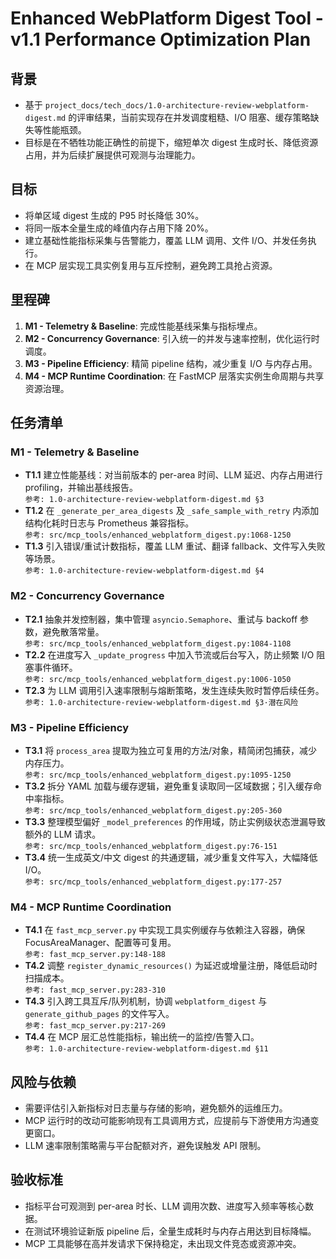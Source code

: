 # Enhanced WebPlatform Digest Tool - v1.1 Performance Optimization Plan

## 背景
- 基于 `project_docs/tech_docs/1.0-architecture-review-webplatform-digest.md` 的评审结果，当前实现存在并发调度粗糙、I/O 阻塞、缓存策略缺失等性能瓶颈。
- 目标是在不牺牲功能正确性的前提下，缩短单次 digest 生成时长、降低资源占用，并为后续扩展提供可观测与治理能力。

## 目标
- 将单区域 digest 生成的 P95 时长降低 30%。
- 将同一版本全量生成的峰值内存占用下降 20%。
- 建立基础性能指标采集与告警能力，覆盖 LLM 调用、文件 I/O、并发任务执行。
- 在 MCP 层实现工具实例复用与互斥控制，避免跨工具抢占资源。

## 里程碑
1. **M1 - Telemetry & Baseline**: 完成性能基线采集与指标埋点。
2. **M2 - Concurrency Governance**: 引入统一的并发与速率控制，优化运行时调度。
3. **M3 - Pipeline Efficiency**: 精简 pipeline 结构，减少重复 I/O 与内存占用。
4. **M4 - MCP Runtime Coordination**: 在 FastMCP 层落实实例生命周期与共享资源治理。

## 任务清单

### M1 - Telemetry & Baseline
- **T1.1** 建立性能基线：对当前版本的 per-area 时间、LLM 延迟、内存占用进行 profiling，并输出基线报告。  
  `参考: 1.0-architecture-review-webplatform-digest.md §3`
- **T1.2** 在 `_generate_per_area_digests` 及 `_safe_sample_with_retry` 内添加结构化耗时日志与 Prometheus 兼容指标。  
  `参考: src/mcp_tools/enhanced_webplatform_digest.py:1068-1250`
- **T1.3** 引入错误/重试计数指标，覆盖 LLM 重试、翻译 fallback、文件写入失败等场景。  
  `参考: 1.0-architecture-review-webplatform-digest.md §4`

### M2 - Concurrency Governance
- **T2.1** 抽象并发控制器，集中管理 `asyncio.Semaphore`、重试与 backoff 参数，避免散落常量。  
  `参考: src/mcp_tools/enhanced_webplatform_digest.py:1084-1108`
- **T2.2** 在进度写入 `_update_progress` 中加入节流或后台写入，防止频繁 I/O 阻塞事件循环。  
  `参考: src/mcp_tools/enhanced_webplatform_digest.py:1006-1050`
- **T2.3** 为 LLM 调用引入速率限制与熔断策略，发生连续失败时暂停后续任务。  
  `参考: 1.0-architecture-review-webplatform-digest.md §3·潜在风险`

### M3 - Pipeline Efficiency
- **T3.1** 将 `process_area` 提取为独立可复用的方法/对象，精简闭包捕获，减少内存压力。  
  `参考: src/mcp_tools/enhanced_webplatform_digest.py:1095-1250`
- **T3.2** 拆分 YAML 加载与缓存逻辑，避免重复读取同一区域数据；引入缓存命中率指标。  
  `参考: src/mcp_tools/enhanced_webplatform_digest.py:205-360`
- **T3.3** 整理模型偏好 `_model_preferences` 的作用域，防止实例级状态泄漏导致额外的 LLM 请求。  
  `参考: src/mcp_tools/enhanced_webplatform_digest.py:76-151`
- **T3.4** 统一生成英文/中文 digest 的共通逻辑，减少重复文件写入，大幅降低 I/O。  
  `参考: src/mcp_tools/enhanced_webplatform_digest.py:177-257`

### M4 - MCP Runtime Coordination
- **T4.1** 在 `fast_mcp_server.py` 中实现工具实例缓存与依赖注入容器，确保 FocusAreaManager、配置等可复用。  
  `参考: fast_mcp_server.py:148-188`
- **T4.2** 调整 `register_dynamic_resources()` 为延迟或增量注册，降低启动时扫描成本。  
  `参考: fast_mcp_server.py:283-310`
- **T4.3** 引入跨工具互斥/队列机制，协调 `webplatform_digest` 与 `generate_github_pages` 的文件写入。  
  `参考: fast_mcp_server.py:217-269`
- **T4.4** 在 MCP 层汇总性能指标，输出统一的监控/告警入口。  
  `参考: 1.0-architecture-review-webplatform-digest.md §11`

## 风险与依赖
- 需要评估引入新指标对日志量与存储的影响，避免额外的运维压力。
- MCP 运行时的改动可能影响现有工具调用方式，应提前与下游使用方沟通变更窗口。
- LLM 速率限制策略需与平台配额对齐，避免误触发 API 限制。

## 验收标准
- 指标平台可观测到 per-area 时长、LLM 调用次数、进度写入频率等核心数据。
- 在测试环境验证新版 pipeline 后，全量生成耗时与内存占用达到目标降幅。
- MCP 工具能够在高并发请求下保持稳定，未出现文件竞态或资源冲突。
